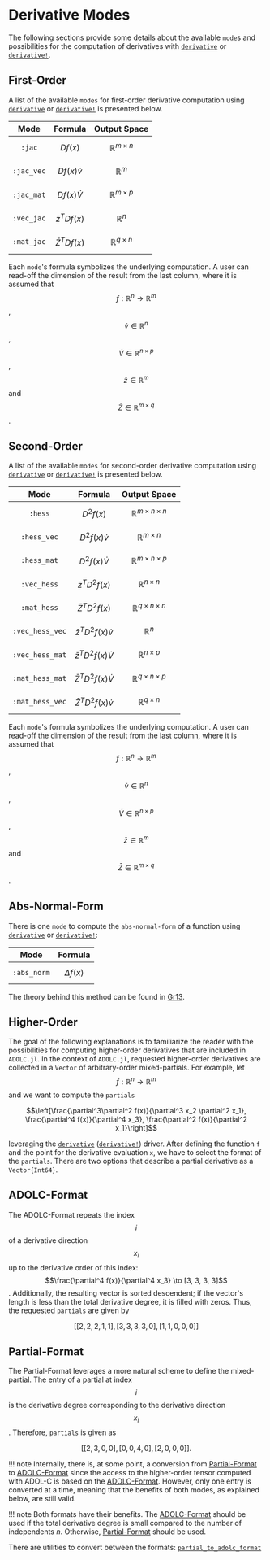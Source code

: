 # Derivative Modes

The following sections provide some details about the available `mode`s and possibilities for the computation of derivatives with [`derivative`](@ref) or [`derivative!`](@ref).


## First-Order

A list of the available `modes` for first-order derivative computation using [`derivative`](@ref) or [`derivative!`](@ref) is presented below.  

| Mode          | Formula                | Output Space                   |
|:-------------:|:----------------------:|:------------------------------:|
| `:jac`        |  $$Df(x)$$             |   $$\mathbb{R}^{m \times n}$$  |
| `:jac_vec`    |  $$Df(x)\dot{v}$$      |   $$\mathbb{R}^{m}$$           |
| `:jac_mat`    |  $$Df(x)\dot{V}$$      |   $$\mathbb{R}^{m \times p}$$  |
| `:vec_jac`    |  $$\bar{z}^T Df(x)$$   |   $$\mathbb{R}^{n}$$           |
| `:mat_jac`    |  $$\bar{Z}^T Df(x)$$   |   $$\mathbb{R}^{q \times n}$$  |

Each `mode`'s formula symbolizes the underlying computation. A user can read-off the dimension of the result from the last column, where it is assumed that $$f:\mathbb{R}^{n} \to \mathbb{R}^{m}$$,
$$\dot{v} \in \mathbb{R}^{n}$$, $$\dot{V} \in \mathbb{R}^{n \times p}$$, $$\bar{z}  \in \mathbb{R}^{m}$$ and $$\bar{Z} \in \mathbb{R}^{m \times q}$$.



## Second-Order

A list of the available `modes` for second-order derivative computation using [`derivative`](@ref) or [`derivative!`](@ref) is presented below.  

| Mode               | Formula                          | Output Space                          |
|:------------------:|:--------------------------------:|:-------------------------------------:|
| `:hess`            | $$D^2f(x)$$                      | $$\mathbb{R}^{m \times n \times n}$$  |
| `:hess_vec`        | $$D^2f(x) \dot{v}$$              | $$\mathbb{R}^{m \times n}$$           |
| `:hess_mat`        | $$D^2f(x)  \dot{V}$$             | $$\mathbb{R}^{m \times n \times p}$$  |
| `:vec_hess`        | $$\bar{z}^T D^2f(x)$$            | $$\mathbb{R}^{n \times n}$$           |
| `:mat_hess`        | $$\bar{Z}^T D^2f(x)$$            | $$\mathbb{R}^{q \times n \times n}$$  |
| `:vec_hess_vec`    | $$\bar{z}^T D^2f(x)  \dot{v}$$   | $$\mathbb{R}^{n}$$                    |
| `:vec_hess_mat`    | $$\bar{z}^T D^2f(x)  \dot{V}$$   | $$\mathbb{R}^{n \times p}$$           |
| `:mat_hess_mat`    | $$\bar{Z}^T D^2f(x)  \dot{V}$$   | $$\mathbb{R}^{q \times n \times p}$$  |
| `:mat_hess_vec`    | $$\bar{Z}^T D^2f(x)  \dot{v}$$   | $$\mathbb{R}^{q \times n}$$           |

Each `mode`'s formula symbolizes the underlying computation. A user can read-off the dimension of the result from the last column, where it is assumed that $$f:\mathbb{R}^{n} \to \mathbb{R}^{m}$$,
$$\dot{v} \in \mathbb{R}^{n}$$, $$\dot{V} \in \mathbb{R}^{n \times p}$$, $$\bar{z}  \in \mathbb{R}^{m}$$ and $$\bar{Z} \in \mathbb{R}^{m \times q}$$.

## Abs-Normal-Form

There is one `mode` to compute the `abs-normal-form` of a function using [`derivative`](@ref) or [`derivative!`](@ref):

| Mode               | Formula                          |
|:------------------:|:--------------------------------:|
| `:abs_norm`        | $$\Delta f(x)$$                  |

The theory behind this method can be found in [Gr13](@cite).


## Higher-Order 
The goal of the following explanations is to familiarize the reader with 
the possibilities for computing higher-order derivatives that are included in `ADOLC.jl`.
In the context of `ADOLC.jl`, requested higher-order derivatives are collected in a `Vector` of 
arbitrary-order mixed-partials. For example, let $$f:\mathbb{R}^n \to \mathbb{R}^m$$
and we want to compute the `partials`
```math
\left[\frac{\partial^3\partial^2 f(x)}{\partial^3 x_2 \partial^2 x_1}, \frac{\partial^4 f(x)}{\partial^4 x_3}, \frac{\partial^2 f(x)}{\partial^2 x_1}\right]
``` 
leveraging the [`derivative`](@ref) ([`derivative!`](@ref)) driver. After defining the function `f` and the point for the derivative evaluation `x`, we have to select the format of the `partials`. There are two options that describe a partial derivative as a  `Vector{Int64}`.

## ADOLC-Format
The ADOLC-Format repeats the index $$i$$ of a derivative direction $$x_i$$ up to the derivative order of this index: $$\frac{\partial^4 f(x)}{\partial^4 x_3} \to [3, 3, 3, 3]$$. Additionally, the resulting vector is sorted descendent; if the vector's length is less than the total derivative degree, it is filled with zeros. Thus, the requested `partials` are given by
```math 
[
 [2, 2, 2, 1, 1],
 [3, 3, 3, 3, 0],
 [1, 1, 0, 0, 0]
]
```

## Partial-Format
The Partial-Format leverages a more natural scheme to define the mixed-partial. The entry of a partial at index $$i$$ is the derivative degree corresponding to the derivative direction $$x_i$$. Therefore, `partials` is given as
```math 
[
 [2, 3, 0, 0],
 [0, 0, 4, 0],
 [2, 0, 0, 0]
].
```
!!! note
    Internally, there is, at some point, a conversion from [Partial-Format](@ref) to [ADOLC-Format](@ref) since the access to the higher-order tensor computed with ADOL-C is based on the [ADOLC-Format](@ref). However, only one entry is converted at a time, meaning that the benefits of both modes, as explained below, are still valid.


!!! note 
    Both formats have their benefits. The [ADOLC-Format](@ref) should be used if the total derivative degree is small compared to the number of independents $n$. Otherwise, [Partial-Format](@ref) should be used.


There are utilities to convert between the formats: [`partial_to_adolc_format`](@ref)
